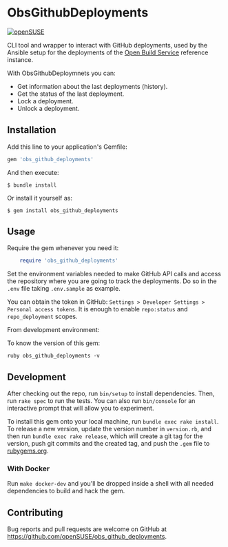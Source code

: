 # ObsGithubDeployments

[![openSUSE](https://circleci.com/gh/openSUSE/obs_github_deployments.svg?style=svg)](https://app.circleci.com/pipelines/github/openSUSE/obs_github_deployments)

CLI tool and wrapper to interact with GitHub deployments, used by the Ansible setup for the deployments of the [Open Build Service](https://openbuildservice.org) reference instance.

With ObsGithubDeploymnets you can:
- Get information about the last deployments (history).
- Get the status of the last deployment.
- Lock a deployment.
- Unlock a deployment.

## Installation

Add this line to your application's Gemfile:

```ruby
gem 'obs_github_deployments'
```

And then execute:

    $ bundle install

Or install it yourself as:

    $ gem install obs_github_deployments

## Usage

Require the gem whenever you need it:

```ruby
    require 'obs_github_deployments'
```

Set the environment variables needed to make GitHub API calls and access the repository where you are going to track the deployments. Do so in the `.env` file taking `.env.sample` as example.

You can obtain the token in GitHub: `Settings > Developer Settings > Personal access tokens`.
It is enough to enable `repo:status` and `repo_deployment` scopes.

From development environment:

To know the version of this gem:

```
ruby obs_github_deployments -v
```

## Development

After checking out the repo, run `bin/setup` to install dependencies. Then, run `rake spec` to run the tests. You can also run `bin/console` for an interactive prompt that will allow you to experiment.

To install this gem onto your local machine, run `bundle exec rake install`. To release a new version, update the version number in `version.rb`, and then run `bundle exec rake release`, which will create a git tag for the version, push git commits and the created tag, and push the `.gem` file to [rubygems.org](https://rubygems.org).

### With Docker

Run `make docker-dev` and you'll be dropped inside a shell with all needed dependencies to build and hack the gem.

## Contributing

Bug reports and pull requests are welcome on GitHub at https://github.com/openSUSE/obs_github_deployments.
